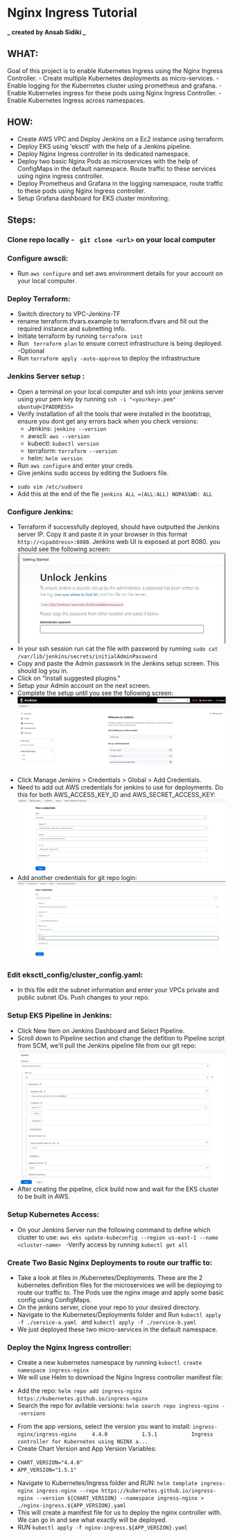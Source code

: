 # Nginx Ingress Tutorial

**_ created by Ansab Sidiki _**

## WHAT:

Goal of this project is to enable Kubernetes Ingress using the Nginx Ingress Controller. - Create multiple Kubernetes deployments as micro-services. - Enable logging for the Kubernetes cluster using prometheus and grafana. - Enable Kubernetes ingress for these pods using Nginx Ingress Controller. - Enable Kubernetes Ingress across namespaces.

## HOW:

- Create AWS VPC and Deploy Jenkins on a Ec2 instance using terraform.
- Deploy EKS using 'eksctl' with the help of a Jenkins pipeline.
- Deploy Nginx Ingress controller in its dedicated namespace.
- Deploy two basic Nginx Pods as microservices with the help of ConfigMaps in the default namespace. Route traffic to these services using nginx ingress controller.
- Deploy Prometheus and Grafana in the logging namespace, route traffic to these pods using Nginx Ingress controller.
- Setup Grafana dashboard for EKS cluster monitoring.

## Steps:

### Clone repo locally - ` git clone <url>` on your local computer <br>

### Configure awscli:

- Run `aws configure` and set aws environment details for your account on your local computer.

### Deploy Terraform:

- Switch directory to VPC-Jenkins-TF
- rename terraform.tfvars.example to terraform.tfvars and fill out the required instance and subnetting info.
- Initiate terraform by running `terraform init`
- Run ` terraform plan` to ensure correct infrastructure is being deployed. -Optional
- Run `terraform apply -auto-approve` to deploy the infrastructure

### Jenkins Server setup :

- Open a terminal on your local computer and ssh into your jenkins server using your pem key by running `ssh -i "<yourkey>.pem" ubuntu@<IPADDRESS>`
- Verify installation of all the tools that were installed in the bootstrap, ensure you dont get any errors back when you check versions:
  - Jenkins: `jenkins --version`
  - awscli: `aws --version`
  - kubectl: `kubectl version`
  - terraform: `terraform --version`
  - helm: `helm version`
- Run `aws configure` and enter your creds.
- Give jenkins sudo access by editing the Sudoers file.

* `sudo vim /etc/sudoers `
* Add this at the end of the fle `jenkins ALL =(ALL:ALL) NOPASSWD: ALL`

### Configure Jenkins:

- Terraform if successfully deployed, should have outputted the Jenkins server IP. Copy it and paste it in your browser in this format `http://<ipaddress>:8080`.
  Jenkins web UI is exposed at port 8080. you should see the following screen:
  ![jenkins](./images/jenkinsstartup.jpg)
- In your ssh session run cat the file with password by running `sudo cat /var/lib/jenkins/secrets/initialAdminPassword`
- Copy and paste the Admin passwork in the Jenkins setup screen. This should log you in.
- Click on "Install suggested plugins."
- Setup your Admin account on the next screen.
- Complete the setup until you see the following screen:
  ![jenkins](./images/jenkinshome.jpg)
- Click Manage Jenkins > Credentials > Global > Add Credentials.
- Need to add out AWS credentials for jenkins to use for deployments. Do this for both AWS_ACCESS_KEY_ID and AWS_SECRET_ACCESS_KEY:
  ![jenkins](./images/jenkinscred.jpg)
- Add another credentials for git repo login:
  ![jenkins](./images/gitcreds.jpg)

### Edit eksctl_config/cluster_config.yaml:

- In this file edit the subnet information and enter your VPCs private and public subnet IDs. Push changes to your repo.

### Setup EKS Pipeline in Jenkins:

- Click New Item on Jenkins Dashboard and Select Pipeline.
- Scroll down to Pipeline section and change the defition to Pipeline script from SCM, we'll pull the Jenkins pipeline file from our git repo:
  ![pipeline](./images/pipeline.jpg)
- After creating the pipeline, click build now and wait for the EKS cluster to be built in AWS.

### Setup Kubernetes Access:

- On your Jenkins Server run the following command to define which cluster to use:
  `aws eks update-kubeconfig --region us-east-1 --name <cluster-name> `
  -Verify access by running `kubectl get all`

### Create Two Basic Nginx Deployments to route our traffic to:

- Take a look at files in /Kubernetes/Deployments. These are the 2 kubernetes definition files for the microservices we will be deploying to route our traffic to. The Pods use the nginx image and apply some basic config using ConfigMaps.
- On the jenkins server, clone your repo to your desired directory.
- Navigate to the Kubernetes/Deployments folder and Run `kubectl apply -f ./service-a.yaml ` and `kubectl apply -f ./service-b.yaml`
- We just deployed these two micro-services in the default namespace.

### Deploy the Nginx Ingress controller:

- Create a new kubernetes namespace by running `kubectl create namespace ingress-nginx`
- We will use Helm to download the Nginx Ingress controller manifest file:

* Add the repo: `helm repo add ingress-nginx https://kubernetes.github.io/ingress-nginx`
* Search the repo for avilable versions: `helm search repo ingress-nginx --versions`

- From the app versions, select the version you want to install:
  `ingress-nginx/ingress-nginx     4.4.0           1.5.1           Ingress controller for Kubernetes using NGINX a...`
- Create Chart Version and App Version Variables:

* `CHART_VERSION="4.4.0"`
* `APP_VERSION="1.5.1"`

- Navigate to Kubernetes/Ingress folder and RUN:
  `helm template ingress-nginx ingress-nginx --repo https://kubernetes.github.io/ingress-nginx --version ${CHART_VERSION} --namespace ingress-nginx > ./nginx-ingress.${APP_VERSION}.yaml`
- This will create a manifest file for us to deploy the nginx controller with. We can go in and see what exactly will be deployed.
- RUN `kubectl apply -f nginx-ingress.${APP_VERSION}.yaml `
